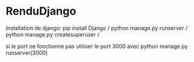 # RenduDjango

Installation de django: pip install Django / python manage.py runserver / python manage.py createsuperuser /

si le port ne fonctionne pas utiliser le port 3000 avec python manage.py runserver(3000)
